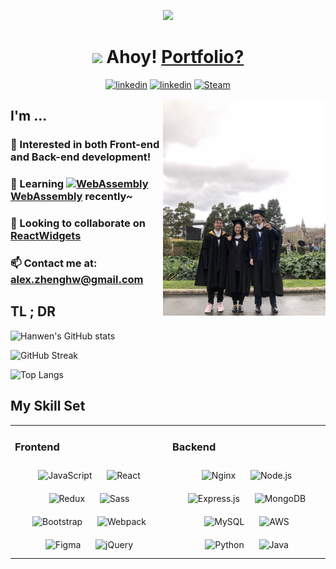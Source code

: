 <p align="center">
<img src="https://media.giphy.com/media/OXTXwKH6yd80gM5zbf/giphy.gif" width=50%/>
</p>


# <div align="center"><img src="https://media.giphy.com/media/hvRJCLFzcasrR4ia7z/giphy.gif" width="25px"> Ahoy! [Portfolio?](https://alexzhengdev.netlify.app/)</div>


<p align="center">
  <a href="https://github.com/HanwenZheng" target="_blank">
  <img src="https://img.shields.io/badge/-Github-181717?style=for-the-badge&logo=Github&logoColor=white" alt=linkedin /></a>
  <a href="https://linkedin.com/in/hanwen-zheng-dev" target="_blank">
  <img src="https://img.shields.io/badge/linkedin-%231E77B5.svg?&style=for-the-badge&logo=linkedin&logoColor=white" alt=linkedin /></a>
  <a href="https://steamcommunity.com/id/MunaBaby/" target="_blank">
  <img alt="Steam" src="https://img.shields.io/badge/steam-%23000000.svg?&style=for-the-badge&logo=steam&logoColor=white" /></a>
</p>

<img src="assets/images/1.jpg" align="right" width="260px"/>

## I'm ... 

### 📜 Interested in both Front-end and Back-end development!

### 🌱 Learning [<img src="https://upload.wikimedia.org/wikipedia/commons/1/1f/WebAssembly_Logo.svg" alt="WebAssembly" width="15px"/> WebAssembly](https://webassembly.org/) recently~

### 💞️ Looking to collaborate on [ReactWidgets](https://github.com/HanwenZheng/ReactWidgets)

### 📫 Contact me at: alex.zhenghw@gmail.com

## TL ; DR  

![Hanwen's GitHub stats](https://github-readme-stats.vercel.app/api?username=HanwenZheng&show_icons=true&hide=contribs,issues&bg_color=50,e8684a,904e95&theme=dark&text_color=fffffe&include_all_commits=true)

![GitHub Streak](http://github-readme-streak-stats.herokuapp.com?user=HanwenZheng&hide_border=true)

![Top Langs](https://github-readme-stats.vercel.app/api/top-langs/?username=HanwenZheng&layout=compact&bg_color=40,904e95,e8684a&theme=dark&text_color=fffffe&langs_count=6&card_width=445)

## My Skill Set  
<table><tr><td valign="top" width="45%">

### Frontend  
<div align="center">  
<img style="margin: 10px" src="https://profilinator.rishav.dev/skills-assets/javascript-original.svg" alt="JavaScript" height="50" />  
<img style="margin: 10px" src="https://profilinator.rishav.dev/skills-assets/react-original-wordmark.svg" alt="React" height="50" />  
<img style="margin: 10px" src="https://profilinator.rishav.dev/skills-assets/redux-original.svg" alt="Redux" height="50" />  
<img style="margin: 10px" src="https://profilinator.rishav.dev/skills-assets/sass-original.svg" alt="Sass" height="50" />  
<img style="margin: 10px" src="https://profilinator.rishav.dev/skills-assets/bootstrap-plain.svg" alt="Bootstrap" height="50" />  
<img style="margin: 10px" src="https://profilinator.rishav.dev/skills-assets/webpack-original.svg" alt="Webpack" height="50" />  
<img style="margin: 10px" src="https://profilinator.rishav.dev/skills-assets/figma-icon.svg" alt="Figma" height="50" />  
<img style="margin: 10px" src="https://profilinator.rishav.dev/skills-assets/jquery.png" alt="jQuery" height="50" />  
</div>

</td><td valign="top" width="45%">

### Backend  
<div align="center">  
<img style="margin: 10px" src="https://profilinator.rishav.dev/skills-assets/nginx-original.svg" alt="Nginx" height="50" />  
<img style="margin: 10px" src="https://profilinator.rishav.dev/skills-assets/nodejs-original-wordmark.svg" alt="Node.js" height="50" />  
<img style="margin: 10px" src="https://profilinator.rishav.dev/skills-assets/express-original-wordmark.svg" alt="Express.js" height="50" />  
<img style="margin: 10px" src="https://profilinator.rishav.dev/skills-assets/mongodb-original-wordmark.svg" alt="MongoDB" height="50" />
<img style="margin: 10px" src="https://profilinator.rishav.dev/skills-assets/mysql-original-wordmark.svg" alt="MySQL" height="50" />
<img style="margin: 10px" src="https://profilinator.rishav.dev/skills-assets/amazonwebservices-original-wordmark.svg" alt="AWS" height="50" />
<img style="margin: 10px" src="https://profilinator.rishav.dev/skills-assets/python-original.svg" alt="Python" height="50" /> 
<img style="margin: 10px" src="https://profilinator.rishav.dev/skills-assets/java-original-wordmark.svg" alt="Java" height="50" />
</div>

</td></tr></table>  

<!---
## Connect with me  
<div align="center">
<br/>
<img src="https://spotify-github-profile.vercel.app/api/view?uid=12124036709&cover_image=true&theme=default" />
</div>
--->

<!---
HanwenZheng/HanwenZheng is a ✨ special ✨ repository because its `README.md` (this file) appears on your GitHub profile.
You can click the Preview link to take a look at your changes.
--->
